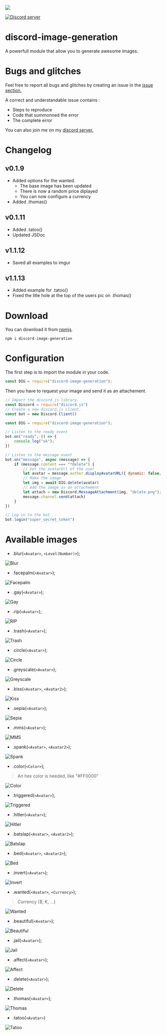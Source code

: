 <a href="https://nodei.co/npm/discord-image-generation/"><img src="https://nodei.co/npm/discord-image-generation.png?downloads=true&downloadRank=true&stars=true"></a>

<a href="https://discord.gg/qvzwqaM"><img src="https://discord.com/api/guilds/661897530459684865/widget.png" alt="Discord server"/></a>

# discord-image-generation

A powerfull module that allow you to generate awesome images.

# Bugs and glitches

Feel free to report all bugs and glitches by creating an issue in the <a href="https://github.com/Mr-KayJayDee/discord-image-generation/issues">issue section.</a>

A correct and understandable issue contains : 
- Steps to reproduce 
- Code that summonned the error
- The complete error

You can also join me on my <a href="https://discord.gg/qvzwqaM">discord server.</a>

# Changelog 

## v0.1.9
- Added options for the wanted.
    - The base image has been updated
    - There is now a random price diplayed
    - You can now configure a currency
- Added .thomas()

## v0.1.11
- Added .tatoo()
- Updated JSDoc

## v1.1.12
- Saved all examples to imgur

## v1.1.13
- Added example for .tatoo()
- Fixed the litle hole at the top of the users pic on .thomas()


# Download

You can download it from <a href="https://www.npmjs.com/package/discord-image-generation">npmjs</a>.

```cli
npm i discord-image-generation
```

# Configuration

The first step is to import the module in your code.

```js
const DIG = require("discord-image-generation");
```

Then you have to request your image and send it as an attachement.

```js
// Import the discord.js library.
const Discord = require("discord.js")
// Create a new discord.js client.
const bot = new Discord.Client()

const DIG = require("discord-image-generation");

// Listen to the ready event
bot.on("ready", () => {
    console.log("ok");  
})

// Listen to the message event
bot.on("message", async (message) => {
    if (message.content === "*delete") {
    	// Get the avatarUrl of the user
        let avatar = message.author.displayAvatarURL({ dynamic: false, format: 'png' });
        // Make the image
        let img = await DIG.delete(avatar)
        // Add the image as an attachement
        let attach = new Discord.MessageAttachment(img, "delete.png");;
        message.channel.send(attach)
    }
})

// Log in to the bot
bot.login("super_secret_token")
````

# Available images

- .blur(`<Avatar>`, `<Level(Number)>`);

![Blur](https://imgur.com/JqpNFTY.png)

- .facepalm(`<Avatar>`);

![Facepalm](https://imgur.com/cdPC3P1.png)

- .gay(`<Avatar>`);

![Gay](https://imgur.com/BDTrXzZ.png)

- .rip(`<Avatar>`);

![RIP](https://imgur.com/MgsRH8o.png)

- .trash(`<Avatar>`);

![Trash](https://imgur.com/nwAHGgF.png)

- .circle(`<Avatar>`);

![Circle](https://imgur.com/0Zo8NYS.png)

- .greyscale(`<Avatar>`);

![Greyscale](https://imgur.com/h3ahY7Z.png)

- .kiss(`<Avatar>`, `<Avatar2>`);

![Kiss](https://imgur.com/sSoCAeH.png)

- .sepia(`<Avatar>`);

![Sepia](https://imgur.com/OTbKVtj.png)

- .mms(`<Avatar>`);

![MMS](https://imgur.com/nH3URHb.png)

- .spank(`<Avatar>`, `<Avatar2>`);

![Spank](https://imgur.com/VRvogo7.png)

- .color(`<Color>`);

> An hex color is needed, like "#FF0000"

![Color](https://imgur.com/40tMwfe.png)

- .triggered(`<Avatar>`);

![Triggered](https://imgur.com/0QvyYQa.png)

- .hitler(`<Avatar>`);

![Hitler](https://imgur.com/wK9puxH.png)

- .batslap(`<Avatar>`, `<Avatar2>`);

![Batslap](https://imgur.com/oYMpa5A.png)

- .bed(`<Avatar>`, `<Avatar2>`);

![Bed](https://imgur.com/b1idSnr.png)

- .invert(`<Avatar>`);

![Invert](https://imgur.com/Rl0wGQM.png)

- .wanted(`<Avatar>`, `<Currency>`);

> Currency ($, €, ...)

![Wanted](https://imgur.com/SFGRvSK.png)

- .beautiful(`<Avatar>`);

![Beautiful](https://imgur.com/HGZkmXo.png)

- .jail(`<Avatar>`);

![Jail](https://imgur.com/QslACNo.png)

- .affect(`<Avatar>`);

![Affect](https://imgur.com/g4Gaehb.png)

- .delete(`<Avatar>`);

![Delete](https://imgur.com/6V1IYJp.png)

- .thomas(`<Avatar>`);

![Thomas](https://imgur.com/5Iv6t9v.png)

- .tatoo(`<Avatar>`)

![Tatoo](https://imgur.com/wJju4UJ.png)